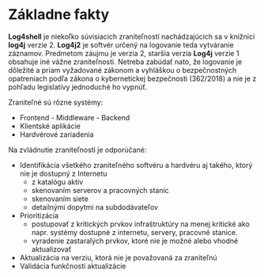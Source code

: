 # Základne fakty

**Log4shell** je niekoľko súvisiacich zraniteľností nachádzajúcich sa v knižnici **log4j** verzie 2. **Log4j2** je softvér určený na logovanie teda vytváranie záznamov. Predmetom záujmu je verzia 2, staršia verzia **Log4j** verzie 1 obsahuje iné vážne zraniteľnosti. Netreba zabúdať nato, že logovanie je dôležité a priam vyžadované zákonom a vyhláškou o bezpečnostných opatreniach podľa zákona o kybernetickej bezpečnosti (362/2018) a nie je z pohľadu legislatívy jednoduché ho vypnúť.

Zraniteľné sú rôzne systémy:
* Frontend - Middleware - Backend
* Klientské aplikácie
* Hardvérové zariadenia

Na zvládnutie zraniteľnosti je odporúčané:
* Identifikácia všetkého zraniteľného softvéru a hardvéru aj takého, ktorý nie je dostupný z Internetu
  * z katalógu aktív
  * skenovaním serverov a pracovných staníc
  * skenovaním siete
  * detailnými dopytmi na subdodávateľov
* Prioritizácia
  * postupovať z kritických prvkov infraštruktúry na menej kritické ako napr. systémy dostupné z internetu, servery, pracovné stanice.
  * vyradenie zastaralých prvkov, ktoré nie je možné alebo vhodné aktualizovať
* Aktualizácia na verziu, ktorá nie je považovaná za zraniteľnú
* Validácia funkčnosti aktualizácie
